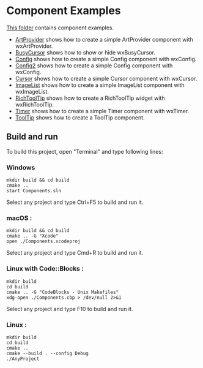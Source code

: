 # Component Examples

[This folder](.) contains component examples.

* [ArtProvider](ArtProvider/README.md) shows how to create a simple ArtProvider component with wxArtProvider.
* [BusyCursor](BusyCursor/README.md) shows how to show or hide wxBusyCursor.
* [Config](Config/README.md) shows how to create a simple Config component with wxConfig.
* [Config2](Config2/README.md) shows how to create a simple Config component with wxConfig.
* [Cursor](Cursor/README.md) shows how to create a simple Cursor component with wxCursor.
* [ImageList](ImageList/README.md) shows how to create a simple ImageList component with wxImageList.
* [RichToolTip](RichToolTip/README.md) shows how to create a RichToolTip widget with wxRichToolTip.
* [Timer](Timer/README.md) shows how to create a simple Timer component with wxTimer.
* [ToolTip](ToolTip/README.md) shows how to create a ToolTip component.

## Build and run

To build this project, open "Terminal" and type following lines:

### Windows
``` shell
mkdir build && cd build
cmake ..
start Components.sln
```

Select any project and type Ctrl+F5 to build and run it.

### macOS :

``` shell
mkdir build && cd build
cmake .. -G "Xcode"
open ./Components.xcodeproj
```

Select any project and type Cmd+R to build and run it.

### Linux with Code::Blocks :

``` shell
mkdir build
cd build
cmake .. -G "CodeBlocks - Unix Makefiles"
xdg-open ./Components.cbp > /dev/null 2>&1
```

Select any project and type F10 to build and run it.

### Linux :

``` shell
mkdir build
cd build
cmake ..
cmake --build . --config Debug
./AnyProject
```
